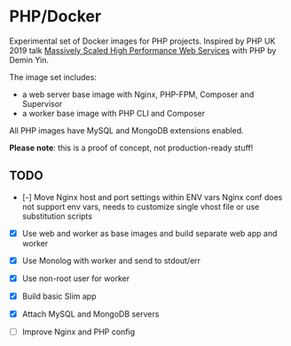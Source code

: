 # PHP/Docker

Experimental set of Docker images for PHP projects. Inspired by PHP UK 2019 talk [Massively Scaled High Performance Web Services][slides] with PHP by Demin Yin.

The image set includes:

 - a web server base image with Nginx, PHP-FPM, Composer and Supervisor
 - a worker base image with PHP CLI and Composer

All PHP images have MySQL and MongoDB extensions enabled.

**Please note**: this is a proof of concept, not production-ready stuff!

## TODO

 - [-] Move Nginx host and port settings within ENV vars
       Nginx conf does not support env vars, needs to customize single vhost file or use substitution scripts
 - [x] Use web and worker as base images and build separate web app and worker
 - [x] Use Monolog with worker and send to stdout/err
 - [x] Use non-root user for worker
 - [x] Build basic Slim app
 - [x] Attach MySQL and MongoDB servers
 - [ ] Improve Nginx and PHP config


[slides]: https://joind.in/event/php-uk-conference-2019/massively-scaled-high-performance-web-services-with-php
